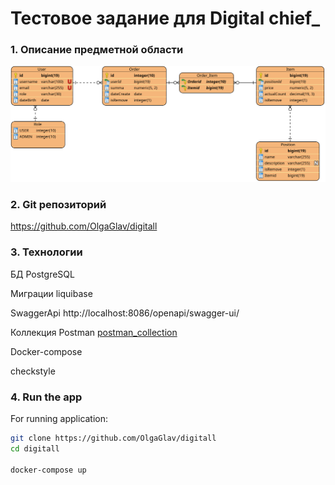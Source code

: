 # Тестовое задание для Digital chief_

### 1. Описание предметной области

![Chemadatabase](digital.svg)


### 2. Git репозиторий

https://github.com/OlgaGlav/digitall

### 3. Технологии

БД PostgreSQL

Миграции liquibase

SwaggerApi  http://localhost:8086/openapi/swagger-ui/

Коллекция Postman [postman_collection](postman_collection)

Docker-compose

checkstyle


### 4. Run the app

For running application:

```bash
git clone https://github.com/OlgaGlav/digitall
cd digitall

docker-compose up
```

